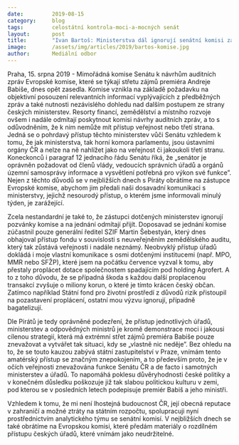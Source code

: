 ```yaml
---
date:         2019-08-15
category:     blog
tags:         celostátní kontrola-moci-a-mocných senát
layout:       post
title:        "Ivan Bartoš: Ministerstva dál ignorují senátní komisi zabývající se auditními zprávami o střetu zájmů premiéra Babiše"
image:        /assets/img/articles/2019/bartos-komise.jpg
author:       Mediální odbor
---
```



Praha, 15. srpna 2019 - Mimořádná komise Senátu k návrhům auditních zpráv Evropské komise, které se týkají střetu zájmů premiéra Andreje Babiše, dnes opět zasedla. Komise vznikla na základě požadavku na objektivní posouzení relevantních informací vyplývajících z předběžných zpráv a také nutnosti nezávislého dohledu nad dalším postupem ze strany českých ministerstev. Resorty financí, zemědělství a místního rozvoje ovšem i nadále odmítají poskytnout komisi návrhy auditních zpráv, a to s odůvodněním, že k nim nemůže mít přístup veřejnost nebo třetí strana. Jedná se o pohrdavý přístup těchto ministerstev vůči Senátu vzhledem k tomu, že jak ministerstva, tak horní komora parlamentu, jsou ústavními orgány ČR a nelze na ně nahlížet jako na veřejnost či jakoukoli třetí stranu. Koneckonců i paragraf 12 jednacího řádu Senátu říká, že „senátor je oprávněn požadovat od členů vlády, vedoucích správních úřadů a orgánů územní samosprávy informace a vysvětlení potřebná pro výkon své funkce”. Nejen z těchto důvodů se v nejbližších dnech s Piráty obrátíme na zástupce Evropské komise, abychom jim předali naši dosavadní komunikaci s ministerstvy, jejichž nesourodý přístup, o kterém jsme informovali minulý týden, je zarážející.  


Zcela nestandardní je také to, že zástupci dotčených ministerstev ignorují pozvánky komise a na jednání odmítají přijít. Doposavad se jednání komise zúčastnil pouze generální ředitel SZIF Martin Šebestyán, který dnes obhajoval přístup fondu v souvislosti s neuveřejněním zemědělského auditu, který tak zůstává veřejnosti i nadále neznámý. Neobvyklý přístup úřadů dokládá i moje vlastní komunikace s osmi dotčenými institucemi (např. MPO, MMR nebo SFŽP), které jsem na počátku července vyzval k tomu, aby přestaly proplácet dotace společnostem spadajícím pod holding Agrofert. A to z toho důvodu, že se případná škoda s každou další proplacenou transakcí zvyšuje o miliony korun, o které je tímto krácen český občan. Zatímco například Státní fond pro životní prostředí z důvodů rizik přistoupil na pozastavení proplácení, ostatní mou výzvu ignorují, případně bagatelizují.      


Dle Pirátů je tedy oprávněné podezření, že přístup jednotlivých úřadů, ministerstev a odpovědných ministrů je kromě demonstrace moci i jakousi cílenou strategií, která má extrémní střet zájmů premiéra Babiše pouze znevažovat a vytvářet tak situaci, kdy se „vlastně nic neděje”. Bez ohledu na to, že se touto kauzou zabývá státní zastupitelství v Praze, vnímám tento amatérský přístup se značným znepokojením, a to především proto, že je v očích veřejnosti znevažována funkce Senátu ČR a de facto i samotných ministerstev a úřadů. To napomáhá poklesu důvěryhodnosti české politiky a v konečném důsledku poškozuje již tak slabou politickou kulturu v zemi, pod kterou se v posledních letech podepisuje premiér Babiš a jeho ministři. 


Vzhledem k tomu, že mi není lhostejná budoucnost ČR, její obecná reputace v zahraničí a možné ztráty na státním rozpočtu, spolupracuji nyní prostřednictvím analytického týmu se senátní komisí. V nejbližších dnech se také obrátíme na Evropskou komisi, které předám materiály o rozdílném přístupu českých úřadů, které vnímám jako neudržitelné.   
